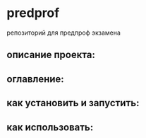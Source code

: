# predprof
репозиторий для предпроф экзамена
## описание проекта:
## оглавление:
## как установить и запустить:
## как использовать:
